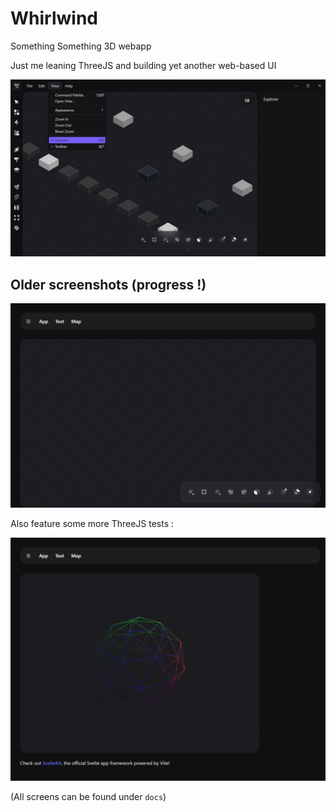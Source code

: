 # Whirlwind

Something Something 3D webapp

Just me leaning ThreeJS and building yet another web-based UI

![screenshot of current WIP](docs/WhirlWind.png)

## Older screenshots (progress !)

![screenshot of old time WIP](docs/app_empty.png)

Also feature some more ThreeJS tests :

![screenshot of current WIP 3D test ](docs/app_rotate.png)

(All screens can be found under `docs`)
